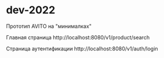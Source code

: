 # dev-2022

Прототип AVITO на "минималках"

Главная страница http://localhost:8080/v1/product/search

Страница аутентификации http://localhost:8080/v1/auth/login